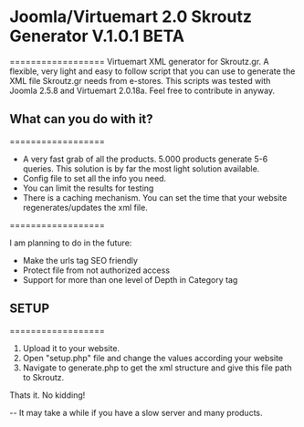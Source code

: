 # Joomla/Virtuemart 2.0 Skroutz Generator V.1.0.1 BETA
==================
Virtuemart XML generator for Skroutz.gr. A flexible, very light and easy to follow script that you can use to generate the XML file Skroutz.gr needs from e-stores. This scripts was tested with Joomla 2.5.8 and Virtuemart 2.0.18a. Feel free to contribute in anyway.


## What can you do with it?
==================
- A very fast grab of all the products. 5.000 products generate 5-6 queries. This solution is by far the most light solution available.
- Config file to set all the info you need.
- You can limit the results for testing
- There is a caching mechanism. You can set the time that your website regenerates/updates the xml file.

==================

I am planning to do in the future:

 - Make the urls tag SEO friendly
 - Protect file from not authorized access
 - Support for more than one level of Depth in Category tag



## SETUP
==================
1. Upload it to your website.
2. Open "setup.php" file and change the values according your website
3. Navigate to generate.php to get the xml structure and give this file path to Skroutz.

Thats it. No kidding!

-- It may take a while if you have a slow server and many products.